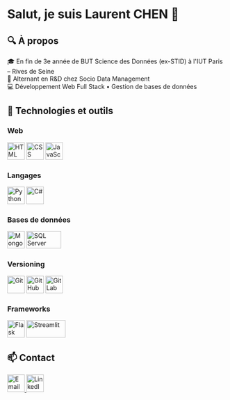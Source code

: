 # Salut, je suis Laurent CHEN 👋


## 🔍 À propos

🎓 En fin de 3e année de BUT Science des Données (ex-STID) à l'IUT Paris – Rives de Seine  
💼 Alternant en R&D chez Socio Data Management  
💻 Développement Web Full Stack • Gestion de bases de données


## 🔧 Technologies et outils

### Web
<p align="left">
  <img src="https://cdn.jsdelivr.net/gh/devicons/devicon/icons/html5/html5-original.svg" title="HTML" alt="HTML" width="40" height="40"/>
  <img src="https://cdn.jsdelivr.net/gh/devicons/devicon/icons/css3/css3-original.svg" title="CSS" alt="CSS" width="40" height="40"/>
  <img src="https://cdn.jsdelivr.net/gh/devicons/devicon/icons/javascript/javascript-original.svg" title="JavaScript" alt="JavaScript" width="40" height="40"/>
</p>

### Langages
<p align="left">
  <img src="https://cdn.jsdelivr.net/gh/devicons/devicon/icons/python/python-original.svg" title="Python" alt="Python" width="40" height="40"/>
  <img src="https://cdn.jsdelivr.net/gh/devicons/devicon/icons/csharp/csharp-original.svg" title="C#" alt="C#" width="40" height="40"/>
</p>

### Bases de données
<p align="left">
  <img src="https://cdn.jsdelivr.net/gh/devicons/devicon/icons/mongodb/mongodb-original.svg" title="MongoDB" alt="MongoDB" width="40" height="40"/>
  <img src="https://upload.wikimedia.org/wikipedia/commons/8/87/Sql_data_base_with_logo.png" title="SQL Server" alt="SQL Server" width="80" height="40"/>
</p>

### Versioning
<p align="left">
  <img src="https://cdn.jsdelivr.net/gh/devicons/devicon/icons/git/git-original.svg" title="Git" alt="Git" width="40" height="40"/>
  <img src="https://cdn.jsdelivr.net/gh/devicons/devicon/icons/github/github-original.svg" title="GitHub" alt="GitHub" width="40" height="40"/>
  <img src="https://cdn.jsdelivr.net/gh/devicons/devicon/icons/gitlab/gitlab-original.svg" title="GitLab" alt="GitLab" width="40" height="40"/>
</p>

### Frameworks
<p align="left">
  <img src="https://cdn.jsdelivr.net/gh/devicons/devicon/icons/flask/flask-original.svg" title="Flask" alt="Flask" width="40" height="40"/>
  <img src="https://streamlit.io/images/brand/streamlit-logo-primary-colormark-darktext.svg" title="Streamlit" alt="Streamlit" width="90" height="40"/>
</p>


## 📫 Contact
<p align="left">
  <a href="mailto:laurent.chen.pro@gmail.com" title="Email">
    <img src="https://cdn-icons-png.flaticon.com/512/561/561127.png" alt="Email" width="40" height="40"/>
  </a>
  <a href="https://www.linkedin.com/in/laurent-chen8/" target="_blank" title="LinkedIn">
    <img src="https://cdn.jsdelivr.net/gh/devicons/devicon/icons/linkedin/linkedin-original.svg" alt="LinkedIn" width="40" height="40"/>
  </a>
</p>
